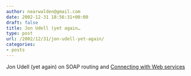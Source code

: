 ```yaml
---
author: nearwalden@gmail.com
date: 2002-12-31 18:56:31+00:00
draft: false
title: Jon Udell (yet again…
type: post
url: /2002/12/31/jon-udell-yet-again/
categories:
- posts
---
```


Jon Udell (yet again) on SOAP routing and [Connecting with Web services](//www.infoworld.com/articles/fe/xml/02/06/10/020610feappdevtci.xml')



